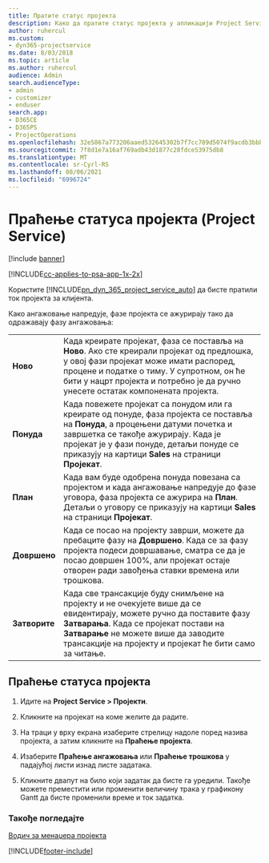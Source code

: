 ```yaml
---
title: Пратите статус пројекта
description: Како да пратите статус пројекта у апликацији Project Service
author: ruhercul
ms.custom:
- dyn365-projectservice
ms.date: 8/03/2018
ms.topic: article
ms.author: ruhercul
audience: Admin
search.audienceType:
- admin
- customizer
- enduser
search.app:
- D365CE
- D365PS
- ProjectOperations
ms.openlocfilehash: 32e5867a773206aaed532645302b7f7cc789d5074f9acdb3bbb95acf8492d25e
ms.sourcegitcommit: 7f8d1e7a16af769adb43d1877c28fdce53975db8
ms.translationtype: MT
ms.contentlocale: sr-Cyrl-RS
ms.lasthandoff: 08/06/2021
ms.locfileid: "6996724"
---
```

# <a name="track-a-projects-status-project-service"></a>Праћење статуса пројекта (Project Service)

[!include [banner](../includes/psa-now-project-operations.md)]

[!INCLUDE[cc-applies-to-psa-app-1x-2x](../includes/cc-applies-to-psa-app-1x-2x.md)]

Користите [!INCLUDE[pn_dyn_365_project_service_auto](../includes/pn-dyn-365-project-service-auto.md)] да бисте пратили ток пројекта за клијента.  

Како ангажовање напредује, фазе пројекта се ажурирају тако да одражавају фазу ангажовања:  


|              |                                                                                                                                                                                                                                                                                                  |
|--------------|--------------------------------------------------------------------------------------------------------------------------------------------------------------------------------------------------------------------------------------------------------------------------------------------------|
|   **Ново**    | Када креирате пројекат, фаза се поставља на **Ново**. Ако сте креирали пројекат од предлошка, у овој фази пројекат може имати распоред, процене и податке о тиму. У супротном, он ће бити у нацрт пројекта и потребно је да ручно унесете остатак компонената пројекта. |
|  **Понуда**   |      Када повежете пројекат са понудом или га креирате од понуде, фаза пројекта се поставља на **Понуда**, а процењени датуми почетка и завршетка се такође ажурирају. Када је пројекат је у фази понуде, детаљи понуде се приказују на картици **Sales** на страници **Пројекат**.      |
|   **План**   |                                     Када вам буде одобрена понуда повезана са пројектом и када ангажовање напредује до фазе уговора, фаза пројекта се ажурира на **План**. Детаљи о уговору се приказују на картици **Sales** на страници **Пројекат**.                                      |
| **Довршено** |                    Када се посао на пројекту заврши, можете да пребаците фазу на **Довршено**. Када се за фазу пројекта подеси довршавање, сматра се да је посао довршен 100%, али пројекат остаје отворен ради завођења ставки времена или трошкова.                     |
|  **Затворите**   |           Када све трансакције буду снимљене на пројекту и не очекујете више да се евидентирају, можете ручно да поставите фазу **Затварања**. Када се пројекат постави на **Затварање** не можете више да заводите трансакције на пројекту и пројекат ће бити само за читање.           |

## <a name="to-track-a-projects-status"></a>Праћење статуса пројекта  

1.  Идите на **Project Service > Пројекти**.  

2.  Кликните на пројекат на коме желите да радите.  

3.  На траци у врху екрана изаберите стрелицу надоле поред назива пројекта, а затим кликните на **Праћење пројекта**.  

4.  Изаберите **Праћење ангажовања** или **Праћење трошкова** у падајућој листи изнад листе задатака.  

5.  Кликните двапут на било који задатак да бисте га уредили. Такође можете преместити или променити величину трака у графикону Gantt да бисте променили време и ток задатка.  

### <a name="see-also"></a>Такође погледајте  
 [Водич за менаџера пројекта](../psa/project-manager-guide.md)


[!INCLUDE[footer-include](../includes/footer-banner.md)]